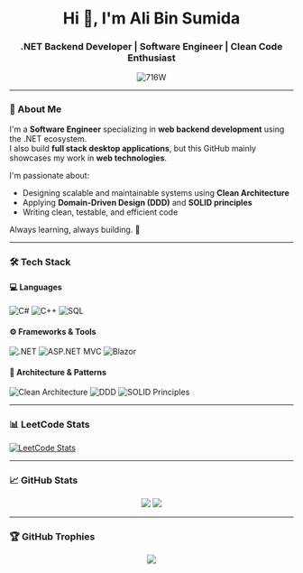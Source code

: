 <h1 align="center">Hi 👋, I'm Ali Bin Sumida</h1>
<h3 align="center">.NET Backend Developer | Software Engineer | Clean Code Enthusiast</h3>

<p align="center">
  <img src="https://komarev.com/ghpvc/?username=716W&label=Profile%20views&color=0e75b6&style=flat" alt="716W" />
</p>

---

### 💼 About Me

I'm a **Software Engineer** specializing in **web backend development** using the .NET ecosystem.  
I also build **full stack desktop applications**, but this GitHub mainly showcases my work in **web technologies**.

I'm passionate about:
- Designing scalable and maintainable systems using **Clean Architecture**
- Applying **Domain-Driven Design (DDD)** and **SOLID principles**
- Writing clean, testable, and efficient code

Always learning, always building. 🚀

---

### 🛠️ Tech Stack

#### 💻 Languages
![C#](https://img.shields.io/badge/C%23-239120?style=for-the-badge&logo=c-sharp&logoColor=white)
![C++](https://img.shields.io/badge/C++-00599C?style=for-the-badge&logo=c%2B%2B&logoColor=white)
![SQL](https://img.shields.io/badge/SQL-CC2927?style=for-the-badge&logo=microsoft-sql-server&logoColor=white)

#### ⚙️ Frameworks & Tools
![.NET](https://img.shields.io/badge/.NET-512BD4?style=for-the-badge&logo=dotnet&logoColor=white)
![ASP.NET MVC](https://img.shields.io/badge/ASP.NET-MVC-0078D7?style=for-the-badge&logo=.net&logoColor=white)
![Blazor](https://img.shields.io/badge/Blazor-512BD4?style=for-the-badge&logo=blazor&logoColor=white)


#### 🧰 Architecture & Patterns
![Clean Architecture](https://img.shields.io/badge/Clean%20Architecture-007ACC?style=for-the-badge&logo=architect&logoColor=white)
![DDD](https://img.shields.io/badge/Domain--Driven%20Design-6E4FFF?style=for-the-badge&logo=databricks&logoColor=white)
![SOLID Principles](https://img.shields.io/badge/SOLID-Principles-blueviolet?style=for-the-badge&logo=code&logoColor=white)

---

### 📊 LeetCode Stats

[![LeetCode Stats](https://leetcard.jacoblin.cool/716W?theme=dark&font=Arial)](https://leetcode.com/716W)

---

### 📈 GitHub Stats

<p align="center">
  <img src="https://github-readme-stats.vercel.app/api?username=716W&show_icons=true&theme=tokyonight" />
  <img src="https://github-readme-streak-stats.herokuapp.com/?user=716W&theme=tokyonight" />
</p>

---

### 🏆 GitHub Trophies

<p align="center">
  <img src="https://github-profile-trophy.vercel.app/?username=716W&theme=gruvbox" />
</p>


